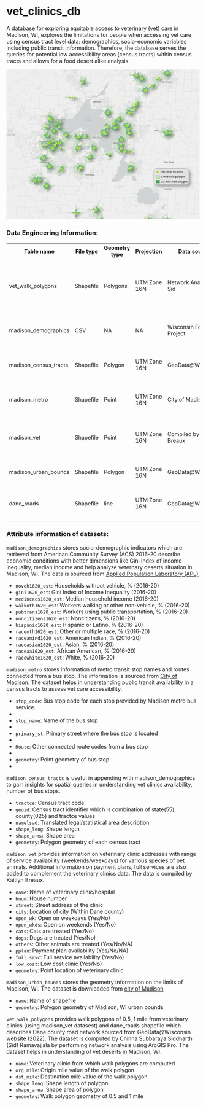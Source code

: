 # vet_clinics_db
A database for exploring equitable access to veterinary (vet) care in Madison, WI, explores the limitations for people when accessing vet care using census tract level data: demographics, socio-economic variables including public transit information. Therefore, the database serves the queries for potential low accessibility areas (census tracts) within census tracts and allows for a food desert alike analysis.

<img src = "https://github.com/Sidrcs/vet_clinics_db/blob/main/vet_network_analysis_map.png?raw=true">

<h3>Data Engineering Information:</h3>

<table>
    <tr>
        <th>Table name</th>
        <th>File type</th>
        <th>Geometry type</th>
        <th>Projection</th>
        <th>Data source</th>
        <th>Description</th>
    </tr>
    <tr>
        <td>vet_walk_polygons</td>
        <td>Shapefile</td>
        <td>Polygons</td>
        <td>UTM Zone 16N</td>
        <td>Network Analysis by Sid</td>
        <td>Stores 0.5, 1 mile walk polygons from veterinary clinics (Network Analysis)</td>
    </tr>
    <tr>
        <td>madison_demographics</td>
        <td>CSV</td>
        <td>NA</td>
        <td>NA</td>
        <td>Wisconsin Food Project</td>
        <td>Stores Demographic and socio-economic information</td>
    </tr>
    <tr>
        <td>madison_census_tracts</td>
        <td>Shapefile</td>
        <td>Polygon</td>
        <td>UTM Zone 16N</td>
        <td>GeoData@Wisconsin</td>
        <td>Stores latest census tracts information 2022 (Tiger line)</td>
    </tr>
    <tr>
        <td>madison_metro</td>
        <td>Shapefile</td>
        <td>Point</td>
        <td>UTM Zone 16N</td>
        <td>City of Madison</td>
        <td>Stores stops information of Madison Metro Bus routes</td>
    </tr>
    <tr>
        <td>madison_vet</td>
        <td>Shapefile</td>
        <td>Point</td>
        <td>UTM Zone 16N</td>
        <td>Compiled by Kaitlyn Breaux</td>
        <td>Stores information on veterinary clinics (dogs, cats, open days)</td>
    </tr>
    <tr>
        <td>madison_urban_bounds</td>
        <td>Shapefile</td>
        <td>Polygon</td>
        <td>UTM Zone 16N</td>
        <td>GeoData@Wisconsin</td>
        <td>Stores urban bounds of city of Madison, WI</td>
    </tr>
     <tr>
        <td>dane_roads</td>
        <td>Shapefile</td>
        <td>line</td>
        <td>UTM Zone 16N</td>
        <td>GeoData@Wisconsin</td>
        <td>Stores road network (Elevation model) of Dane county</td>
    </tr>
</table>


<h3>Attribute information of datasets:</h3>

<code>madison_demographics</code> stores socio-demographic indicators which are retrieved from American Community Survey (ACS) 2016-20 describe economic conditions with better dimensions like Gini Index of income inequality, median income and help analyze veternary deserts situation in Madison, WI. The data is sourced from <a href = "https://foodsecurity.wisc.edu/downloaddata">Applied Population Laboratory (APL)</a>

<ul>
    <li><code>noveh1620_est</code>: Households without vehicle, % (2016-20)</li>
    <li><code>gini1620_est</code>: Gini Index of Income Inequality (2016-20)</li>
    <li><code>medincacs1620_est</code>: Median household income (2016-20)</li>
    <li><code>walkoth1620_est</code>: Workers walking or other non-vehicle, % (2016-20)</li>
    <li><code>pubtrans1620_est</code>: Workers using public transportation, % (2016-20)</li>
    <li><code>noncitizens1620_est</code>: Noncitizens, % (2016-20)</li>
    <li><code>hispanic1620_est</code>: Hispanic or Latino, % (2016-20)</li>
    <li><code>raceoth1620_est</code>: Other or multiple race, % (2016-20)</li>
    <li><code>raceamind1620_est</code>: American Indian, % (2016-20)</li>
    <li><code>raceasian1620_est</code>: Asian, % (2016-20)</li>
    <li><code>raceaa1620_est</code>: African American, % (2016-20)</li>
    <li><code>racewhite1620_est</code>: White, % (2016-20)</li>
</ul>

<code>madison_metro</code> stores information of metro transit stop names and routes connected from a bus stop. The information is sourced from <a href = "https://data-cityofmadison.opendata.arcgis.com/datasets/cityofmadison::metro-transit-bus-stops/explore"> City of Madison</a>. The dataset helps in understanding public transit availability in a census tracts to assess vet care accessibility.
<ul>
    <li><code>stop_code</code>: Bus stop code for each stop provided by Madison metro bus service.<li>
    <li><code>stop_name</code>: Name of the bus stop<li>
    <li><code>primary_st</code>: Primary street where the bus stop is located<li>
    <li><code>Route</code>: Other connected route codes from a bus stop<li>
    <li><code>geometry</code>: Point geometry of bus stop<li>
</ul>

<code>madison_census_tracts</code> is useful in appending with madison_demographics to gain insights for spatial queries in understanding vet clinics availability, number of bus stops.
<ul>
    <li><code>tractce</code>: Census tract code</li>
    <li><code>geoid</code>: Census tract identifier which is combination of state(55), county(025) and tractce values</li>
    <li><code>namelsad</code>:  Translated legal/statistical area description</li>
    <li><code>shape_leng</code>: Shape length</li>
    <li><code>shape_area</code>: Shape area</li>
    <li><code>geometry</code>: Polygon geometry of each census tract</li>
</ul>

<code>madison_vet</code> provides information on veterinary clinic addresses with range of service availability (weekends/weekdays) for various species of pet animals. Additional information on payment plans, full services are also added to complement the veterinary clinics data. The data is compiled by Kaitlyn Breaux.

<ul>
    <li><code>name</code>: Name of veterinary clinic/hospital</li>
    <li><code>hnum</code>: House number</li>
    <li><code>street</code>: Street address of the clinic</li>
    <li><code>city</code>: Location of city (Within Dane county)</li>
    <li><code>open_wk</code>: Open on weekdays (Yes/No)</li>
    <li><code>open_wkds</code>: Open on weekends (Yes/No)</li>
    <li><code>cats</code>: Cats are treated (Yes/No)</li>
    <li><code>dogs</code>: Dogs are treated (Yes/No)</li>
    <li><code>others</code>: Other animals are treated (Yes/No/NA)</li>
    <li><code>pplan</code>: Payment plan availability (Yes/No/NA)</li>
    <li><code>full_srvc</code>: Full service availability (Yes/No)</li>
    <li><code>low_cost</code>: Low cost clinic (Yes/No)</li>
    <li><code>geometry</code>: Point location of veterinary clinic</li>
</ul>

<code>madison_urban_bounds</code> stores the geometry information on the limits of Madison, WI. The dataset is downloaded from <a href = "https://data-cityofmadison.opendata.arcgis.com/datasets/madison-urban-area-boundary/explore">city of Madison</a>

<ul>
    <li><code>name</code>: Name of shapefile</li>
    <li><code>geometry</code>: Polygon geometry of Madison, WI urban bounds</li>
</ul>

<code>vet_walk_polygons</code> provides walk polygons of 0.5, 1 mile from veterinary clinics (using madison_vet datasest) and dane_roads shapefile which describes Dane county road network sourced from GeoData@Wisconsin website (2022). The dataset is computed by Chinna Subbaraya Siddharth (Sid) Ramavajjala by performing network analysis using ArcGIS Pro. The dataset helps in understanding of vet deserts in Madison, WI.
<ul>
    <li><code>name</code>: Veterinary clinic from which walk polygons are computed</li>
    <li><code>org_mile</code>: Origin mile value of the walk polygon</li>
    <li><code>dst_mile</code>: Destination mile value of the walk polygon</li>
    <li><code>shape_leng</code>: Shape length of polygon</li>
    <li><code>shape_area</code>: Shape area of polygon</li>
    <li><code>geometry</code>: Walk polygon geometry of 0.5 and 1 mile</li>
</ul>
